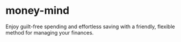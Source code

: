 # money-mind
Enjoy guilt-free spending and effortless saving with a friendly, flexible method for managing your finances.
